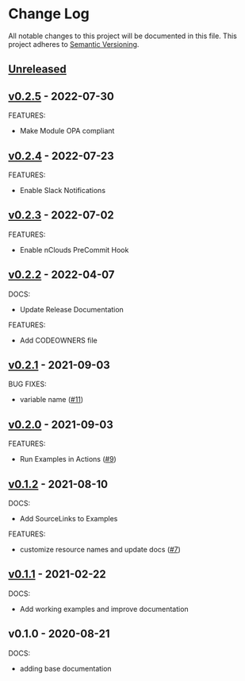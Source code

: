 # Change Log

All notable changes to this project will be documented in this file.
This project adheres to [Semantic Versioning](http://semver.org/).

<a name="unreleased"></a>
## [Unreleased]



<a name="v0.2.5"></a>
## [v0.2.5] - 2022-07-30
FEATURES:
- Make Module OPA compliant


<a name="v0.2.4"></a>
## [v0.2.4] - 2022-07-23
FEATURES:
- Enable Slack Notifications


<a name="v0.2.3"></a>
## [v0.2.3] - 2022-07-02
FEATURES:
- Enable nClouds PreCommit Hook


<a name="v0.2.2"></a>
## [v0.2.2] - 2022-04-07
DOCS:
- Update Release Documentation

FEATURES:
- Add CODEOWNERS file


<a name="v0.2.1"></a>
## [v0.2.1] - 2021-09-03
BUG FIXES:
- variable name ([#11](https://github.com/nclouds/terraform-aws-security-group/issues/11))


<a name="v0.2.0"></a>
## [v0.2.0] - 2021-09-03
FEATURES:
- Run Examples in Actions ([#9](https://github.com/nclouds/terraform-aws-security-group/issues/9))


<a name="v0.1.2"></a>
## [v0.1.2] - 2021-08-10
DOCS:
- Add SourceLinks to Examples

FEATURES:
- customize resource names and update docs ([#7](https://github.com/nclouds/terraform-aws-security-group/issues/7))


<a name="v0.1.1"></a>
## [v0.1.1] - 2021-02-22
DOCS:
- Add working examples and improve documentation


<a name="v0.1.0"></a>
## v0.1.0 - 2020-08-21
DOCS:
- adding base documentation


[Unreleased]: https://github.com/nclouds/terraform-aws-security-group/compare/v0.2.5...HEAD
[v0.2.5]: https://github.com/nclouds/terraform-aws-security-group/compare/v0.2.4...v0.2.5
[v0.2.4]: https://github.com/nclouds/terraform-aws-security-group/compare/v0.2.3...v0.2.4
[v0.2.3]: https://github.com/nclouds/terraform-aws-security-group/compare/v0.2.2...v0.2.3
[v0.2.2]: https://github.com/nclouds/terraform-aws-security-group/compare/v0.2.1...v0.2.2
[v0.2.1]: https://github.com/nclouds/terraform-aws-security-group/compare/v0.2.0...v0.2.1
[v0.2.0]: https://github.com/nclouds/terraform-aws-security-group/compare/v0.1.2...v0.2.0
[v0.1.2]: https://github.com/nclouds/terraform-aws-security-group/compare/v0.1.1...v0.1.2
[v0.1.1]: https://github.com/nclouds/terraform-aws-security-group/compare/v0.1.0...v0.1.1
